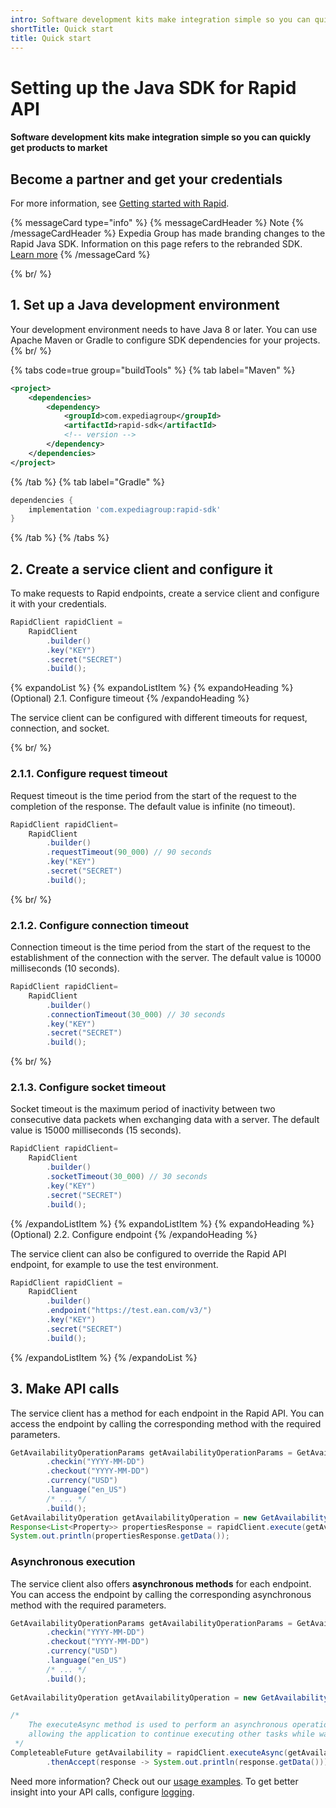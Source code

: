 ```yaml
---
intro: Software development kits make integration simple so you can quickly get products to market
shortTitle: Quick start
title: Quick start
---
```


# Setting up the Java SDK for Rapid API

#### Software development kits make integration simple so you can quickly get products to market

## Become a partner and get your credentials

For more information, see [Getting started with Rapid](products/rapid/setup/getting-started).

{% messageCard type="info" %}
{% messageCardHeader %}
Note
{% /messageCardHeader %}
Expedia Group has made branding changes to the Rapid Java SDK. Information on this page refers to the rebranded SDK. [Learn more](/products/rapid/sdk/java/transitioning-to-v4-1-0)
{% /messageCard %}

{% br/ %}

## 1. Set up a Java development environment

Your development environment needs to have Java 8 or later. You can use Apache Maven or Gradle to configure SDK dependencies for your projects.
{% br/ %}

{% tabs code=true group="buildTools" %}
{% tab label="Maven" %}
```xml
<project>
    <dependencies>
        <dependency>
            <groupId>com.expediagroup</groupId>
            <artifactId>rapid-sdk</artifactId>
            <!-- version -->
        </dependency>
    </dependencies>
</project>
```
{% /tab %}
{% tab label="Gradle" %}
```gradle
dependencies {
    implementation 'com.expediagroup:rapid-sdk'
}
```
{% /tab %}
{% /tabs %}

## 2. Create a service client and configure it

To make requests to Rapid endpoints, create a service client and configure it with your credentials.

```java
RapidClient rapidClient =
    RapidClient
        .builder()
        .key("KEY")
        .secret("SECRET")
        .build();
```

{% expandoList %}
{% expandoListItem %}
{% expandoHeading %}
(Optional) 2.1. Configure timeout
{% /expandoHeading %}

The service client can be configured with different timeouts for request, connection, and socket.

{% br/ %}

### 2.1.1. Configure request timeout

Request timeout is the time period from the start of the request to the completion of the response.
The default value is infinite (no timeout).

```java
RapidClient rapidClient=
    RapidClient
        .builder()
        .requestTimeout(90_000) // 90 seconds
        .key("KEY")
        .secret("SECRET")
        .build();
```

{% br/ %}

### 2.1.2. Configure connection timeout

Connection timeout is the time period from the start of the request to the establishment of the connection with the
server.
The default value is 10000 milliseconds (10 seconds).

```java
RapidClient rapidClient=
    RapidClient
        .builder()
        .connectionTimeout(30_000) // 30 seconds
        .key("KEY")
        .secret("SECRET")
        .build();
```

{% br/ %}

### 2.1.3. Configure socket timeout
Socket timeout is the maximum period of inactivity between two consecutive data packets when exchanging data with a
server.
The default value is 15000 milliseconds (15 seconds).

```java
RapidClient rapidClient=
    RapidClient
        .builder()
        .socketTimeout(30_000) // 30 seconds
        .key("KEY")
        .secret("SECRET")
        .build();
```


{% /expandoListItem %}
{% expandoListItem %}
{% expandoHeading %}
(Optional) 2.2. Configure endpoint
{% /expandoHeading %}

The service client can also be configured to override the Rapid API endpoint, for example to use the test environment.

```java
RapidClient rapidClient =
    RapidClient
        .builder()
        .endpoint("https://test.ean.com/v3/")
        .key("KEY")
        .secret("SECRET")
        .build();
```

{% /expandoListItem %}
{% /expandoList %}

## 3. Make API calls

The service client has a method for each endpoint in the Rapid API. You can access the endpoint by calling the corresponding method with the required parameters. 

```java
GetAvailabilityOperationParams getAvailabilityOperationParams = GetAvailabilityOperationParams.builder()
        .checkin("YYYY-MM-DD")
        .checkout("YYYY-MM-DD")
        .currency("USD")
        .language("en_US")
        /* ... */
        .build();
GetAvailabilityOperation getAvailabilityOperation = new GetAvailabilityOperation(getAvailabilityOperationParams);
Response<List<Property>> propertiesResponse = rapidClient.execute(getAvailabilityOperation);
System.out.println(propertiesResponse.getData());
```

### Asynchronous execution
The service client also offers **asynchronous methods** for each endpoint. You can access the endpoint by calling the corresponding asynchronous method with the required parameters.

```java
GetAvailabilityOperationParams getAvailabilityOperationParams = GetAvailabilityOperationParams.builder()
        .checkin("YYYY-MM-DD")
        .checkout("YYYY-MM-DD")
        .currency("USD")
        .language("en_US")
        /* ... */
        .build();
        
GetAvailabilityOperation getAvailabilityOperation = new GetAvailabilityOperation(getAvailabilityOperationParams);

/*  
    The executeAsync method is used to perform an asynchronous operation with the rapidClient, 
    allowing the application to continue executing other tasks while waiting for the operation to complete.
 */
CompleteableFuture getAvailability = rapidClient.executeAsync(getAvailabilityOperation)
        .thenAccept(response -> System.out.println(response.getData()));
```

Need more information? Check out our [usage examples](products/rapid/sdk/java/usage-examples).
To get better insight into your API calls, configure [logging](products/rapid/sdk/java/logging).